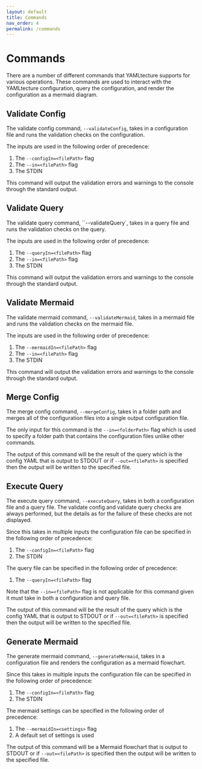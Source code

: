 ```yaml
---
layout: default
title: Commands
nav_order: 4
permalink: /commands
---
```


# Commands

There are a number of different commands that YAMLtecture supports for various operations. These commands are used to interact with the YAMLtecture configuration, query the configuration, and render the configuration as a mermaid diagram.

## Validate Config

The validate config command, `--validateConfig`, takes in a configuration file and runs the validation checks on the configuration.

The inputs are used in the following order of precedence:

1. The `--configIn=<filePath>` flag
2. The `--in=<filePath>` flag
3. The STDIN

This command will output the validation errors and warnings to the console through the standard output.

## Validate Query

The validate query command, ``--validateQuery`, takes in a query file and runs the validation checks on the query.

The inputs are used in the following order of precedence:

1. The `--queryIn=<filePath>` flag
2. The `--in=<filePath>` flag
3. The STDIN

This command will output the validation errors and warnings to the console through the standard output.

## Validate Mermaid

The validate mermaid command, `--validateMermaid`, takes in a mermaid file and runs the validation checks on the mermaid file.

The inputs are used in the following order of precedence:

1. The `--mermaidIn=<filePath>` flag
2. The `--in=<filePath>` flag
3. The STDIN

This command will output the validation errors and warnings to the console through the standard output.

## Merge Config

The merge config command, `--mergeConfig`, takes in a folder path and merges all of the configuration files into a single output configuration file.

The only input for this command is the `--in=<folderPath>` flag which is used to specify a folder path that contains the configuration files unlike other commands.

The output of this command will be the result of the query which is the config YAML that is output to STDOUT or if `--out=<filePath>` is specified then the output will be written to the specified file.

## Execute Query

The execute query command, `--executeQuery`, takes in both a configuration file and a query file. The validate config and validate query checks are always performed, but the details as for the failure of these checks are not displayed.

Since this takes in multiple inputs the configuration file can be specified in the following order of precedence:

1. The `--configIn=<filePath>` flag
2. The STDIN

The query file can be specified in the following order of precedence:

1. The `--queryIn=<filePath>` flag

Note that the `--in=<filePath>` flag is not applicable for this command given it must take in both a configuration and query file.

The output of this command will be the result of the query which is the config YAML that is output to STDOUT or if `--out=<filePath>` is specified then the output will be written to the specified file.

## Generate Mermaid

The generate mermaid command, `--generateMermaid`, takes in a configuration file and renders the configuration as a mermaid flowchart.

Since this takes in multiple inputs the configuration file can be specified in the following order of precedence:

1. The `--configIn=<filePath>` flag
2. The STDIN

The mermaid settings can be specified in the following order of precedence:

1. The `--mermaidIn=<settings>` flag
2. A default set of settings is used

The output of this command will be a Mermaid flowchart that is output to STDOUT or if `--out=<filePath>` is specified then the output will be written to the specified file.
